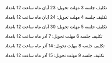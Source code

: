 تکلیف جلسه 3
مهلت تحویل: 23 آبان ماه ساعت 12 بامداد

تکلیف جلسه 4
مهلت تحویل: 24 آبان ماه ساعت 12 بامداد

تکلیف جلسه 5
مهلت تحویل: 30 آبان ماه ساعت 12 بامداد

تکلیف جلسه 6
مهلت تحویل: 7 آذر ماه ساعت 12 بامداد

تکلیف جلسه 8
مهلت تحویل: 14 آذر ماه ساعت 12 بامداد

تکلیف جلسه 9
مهلت تحویل: 15 آذر ماه ساعت 12 بامداد
